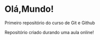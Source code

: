 # Olá,Mundo!
 Primeiro repositório do curso de Git e Github

 Repositório criado durando uma aula online! 
